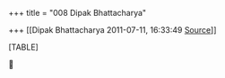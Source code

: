 +++
title = "008 Dipak Bhattacharya"

+++
[[Dipak Bhattacharya	2011-07-11, 16:33:49 [Source](https://groups.google.com/g/bvparishat/c/R732MNVDN9k)]]



[TABLE]



